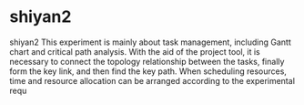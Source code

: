# shiyan2
shiyan2
 This experiment is mainly about task management, including Gantt chart and critical path analysis. With the aid of the project tool, it is necessary to connect the topology relationship between the tasks, finally form the key link, and then find the key path.            When scheduling resources, time and resource allocation can be arranged according to the experimental requ
